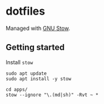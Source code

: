 # dotfiles

Managed with [GNU Stow](https://www.gnu.org/software/stow/).

## Getting started

Install `stow`

```shell
sudo apt update
sudo apt install -y stow
```

```shell
cd apps/
stow --ignore "\.(md|sh)" -Rvt ~ *
```